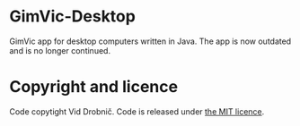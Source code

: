 GimVic-Desktop
==============

GimVic app for desktop computers written in Java. The app is now outdated and is no longer continued.

Copyright and licence
=====================

Code copytight Vid Drobnič. Code is released under <a href = "https://github.com/DzinVision/GimVic-Desktop/blob/master/LICENCE" target = "_blank">the MIT licence</a>.

